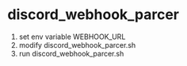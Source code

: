# discord_webhook_parcer

1. set env variable WEBHOOK_URL
2. modify discord_webhook_parcer.sh
3. run discord_webhook_parcer.sh
